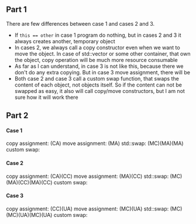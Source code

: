 ## Part 1

There are few differences between case 1 and cases 2 and 3.

- If `this == other` in case 1 program do nothing, but in cases 2 and 3 it always creates another, temporary object
- In cases 2, we always call a copy constructor even when we want to move the object. In case of std::vector or some
  other container, that own the object, copy operation will be much more resource consumable
- As far as I can understand, in case 3 is not like this, because there we don't do any extra copying. But in case 3
  move assignment, there will be
- Both case 2 and case 3 call a custom swap function, that swaps the content of each object, not objects itself. So if
  the content can not be swapped as easy, it also will call copy/move constructors, but I am not sure how it will work
  there

## Part 2

#### Case 1

copy assignment: (CA)
move assignment: (MA)
std::swap: (MC)(MA)(MA)
custom swap:

#### Case 2

copy assignment: (CA)(CC)
move assignment: (MA)(CC)
std::swap: (MC)(MA)(CC)(MA)(CC)
custom swap:

#### Case 3

copy assignment: (CC)(UA)
move assignment: (MC)(UA)
std::swap: (MC)(MC)(UA)(MC)(UA)
custom swap:
